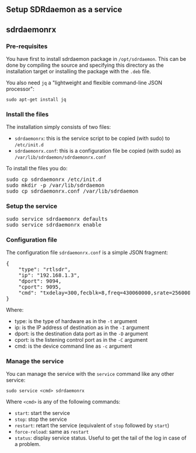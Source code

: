 ## Setup SDRdaemon as a service ##

<h2>sdrdaemonrx</h2>

<h3>Pre-requisites</h3>

You have first to install sdrdaemon package in `/opt/sdrdaemon`. This can be done by compiling the source and specifying this directory as the installation target or installing the package with the `.deb` file. 

You also need `jq` a "lightweight and flexible command-line JSON processor":

`sudo apt-get install jq`

<h3>Install the files</h3>

The installation simply consists of two files:

  - `sdrdaemonrx`: this is the service script to be copied (with sudo) to `/etc/init.d`
  - `sdrdaemonrx.conf`: this is a configuration file be copied (with sudo) as `/var/lib/sdrdaemon/sdrdaemonrx.conf`
  
To install the files you do:

<pre>
sudo cp sdrdaemonrx /etc/init.d
sudo mkdir -p /var/lib/sdrdaemon
sudo cp sdrdaemonrx.conf /var/lib/sdrdaemon
</pre>

<h3>Setup the service</h3>

<pre>
sudo service sdrdaemonrx defaults
sudo service sdrdaemonrx enable
</pre>

<h3>Configuration file</h3>

The configuration file `sdrdaemonrx.conf` is a simple JSON fragment:

<pre>
{
    "type": "rtlsdr",
    "ip": "192.168.1.3",
    "dport": 9094,
    "cport": 9095,
    "cmd": "txdelay=300,fecblk=8,freq=430060000,srate=256000,gain=49.6,fcpos=2,decim=2,ppmp=69"
}
</pre>

Where:

  - type: is the type of hardware as in the `-t` argument
  - ip: is the IP address of destination as in the `-I` argument
  - dport: is the destination data port as in the `-D` argument
  - cport: is the listening control port as in the `-C` argument
  - cmd: is the device command line as `-c` argument
  
<h3>Manage the service</h3>
  
You can manage the service with the `service` command like any other service:

`sudo service <cmd> sdrdaemonrx`

Where `<cmd>` is any of the following commands:

  - `start`: start the service
  - `stop`: stop the service
  - `restart`: retart the service (equivalent of `stop` followed by `start`)
  - `force-reload`: same as `restart`
  - `status`: display service status. Useful to get the tail of the log in case of a problem.